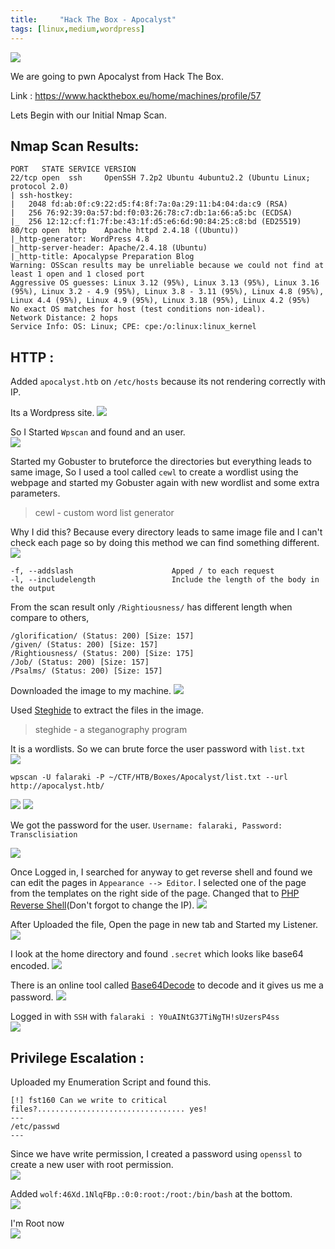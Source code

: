 ```yaml
---
title:     "Hack The Box - Apocalyst"
tags: [linux,medium,wordpress]
---
```


![](https://raw.githubusercontent.com/0xw0lf/0xw0lf.github.io/master/img/htb-apocalyst/1.png)

We are going to pwn Apocalyst from Hack The Box.

Link : <https://www.hackthebox.eu/home/machines/profile/57>


Lets Begin with our Initial Nmap Scan.

## Nmap Scan Results:
```
PORT   STATE SERVICE VERSION
22/tcp open  ssh     OpenSSH 7.2p2 Ubuntu 4ubuntu2.2 (Ubuntu Linux; protocol 2.0)
| ssh-hostkey: 
|   2048 fd:ab:0f:c9:22:d5:f4:8f:7a:0a:29:11:b4:04:da:c9 (RSA)
|   256 76:92:39:0a:57:bd:f0:03:26:78:c7:db:1a:66:a5:bc (ECDSA)
|_  256 12:12:cf:f1:7f:be:43:1f:d5:e6:6d:90:84:25:c8:bd (ED25519)
80/tcp open  http    Apache httpd 2.4.18 ((Ubuntu))
|_http-generator: WordPress 4.8
|_http-server-header: Apache/2.4.18 (Ubuntu)
|_http-title: Apocalypse Preparation Blog
Warning: OSScan results may be unreliable because we could not find at least 1 open and 1 closed port
Aggressive OS guesses: Linux 3.12 (95%), Linux 3.13 (95%), Linux 3.16 (95%), Linux 3.2 - 4.9 (95%), Linux 3.8 - 3.11 (95%), Linux 4.8 (95%), Linux 4.4 (95%), Linux 4.9 (95%), Linux 3.18 (95%), Linux 4.2 (95%)
No exact OS matches for host (test conditions non-ideal).
Network Distance: 2 hops
Service Info: OS: Linux; CPE: cpe:/o:linux:linux_kernel
```

## HTTP :

Added ``apocalyst.htb`` on ``/etc/hosts`` because its not rendering correctly with IP.

Its a Wordpress site.
![](https://raw.githubusercontent.com/0xw0lf/0xw0lf.github.io/master/img/htb-apocalyst/2.png)

So I Started ``Wpscan`` and found and an user.<br/>
![](https://raw.githubusercontent.com/0xw0lf/0xw0lf.github.io/master/img/htb-apocalyst/3.png)

Started my Gobuster to bruteforce the directories but everything leads to same image, So I used a tool called ``cewl`` to create a wordlist using the webpage and started my Gobuster again with new wordlist and some extra parameters.

> cewl - custom word list generator

Why I did this? Because every directory leads to same image file and I can't check each page so by doing this method we can find something different.
![](https://raw.githubusercontent.com/0xw0lf/0xw0lf.github.io/master/img/htb-apocalyst/4.png)

```
-f, --addslash                      Apped / to each request
-l, --includelength                 Include the length of the body in the output
```
From the scan result only ``/Rightiousness/`` has different length when compare to others,
```
/glorification/ (Status: 200) [Size: 157]
/given/ (Status: 200) [Size: 157]
/Rightiousness/ (Status: 200) [Size: 175]
/Job/ (Status: 200) [Size: 157]
/Psalms/ (Status: 200) [Size: 157]
```
Downloaded the image to my machine.
![](https://raw.githubusercontent.com/0xw0lf/0xw0lf.github.io/master/img/htb-apocalyst/5.png)

Used [Steghide](https://github.com/StefanoDeVuono/steghide) to extract the files in the image.

>steghide - a steganography program

It is a wordlists. So we can brute force the user password with ``list.txt``<br/>
![](https://raw.githubusercontent.com/0xw0lf/0xw0lf.github.io/master/img/htb-apocalyst/6.png)

``wpscan -U falaraki -P ~/CTF/HTB/Boxes/Apocalyst/list.txt --url http://apocalyst.htb/``

![](https://raw.githubusercontent.com/0xw0lf/0xw0lf.github.io/master/img/htb-apocalyst/7.png)
![](https://raw.githubusercontent.com/0xw0lf/0xw0lf.github.io/master/img/htb-apocalyst/8.png)

We got the password for the user.
``Username: falaraki, Password: Transclisiation``

![](https://raw.githubusercontent.com/0xw0lf/0xw0lf.github.io/master/img/htb-apocalyst/9.png)

Once Logged in, I searched for anyway to get reverse shell and found we can edit the pages in ``Appearance --> Editor``.
I selected one of the page from the templates on the right side of the page.
Changed that to [PHP Reverse Shell](https://github.com/pentestmonkey/php-reverse-shell/blob/master/php-reverse-shell.php)(Don't forgot to change the IP).
![](https://raw.githubusercontent.com/0xw0lf/0xw0lf.github.io/master/img/htb-apocalyst/10.png)

After Uploaded the file, Open the page in new tab and Started my Listener.
![](https://raw.githubusercontent.com/0xw0lf/0xw0lf.github.io/master/img/htb-apocalyst/11.png)

I look at the home directory and found ``.secret`` which looks like base64 encoded.
![](https://raw.githubusercontent.com/0xw0lf/0xw0lf.github.io/master/img/htb-apocalyst/12.png)

There is an online tool called [Base64Decode](https://www.base64decode.org/) to decode and it gives us me a password.
![](https://raw.githubusercontent.com/0xw0lf/0xw0lf.github.io/master/img/htb-apocalyst/13.png)

Logged in with ``SSH`` with `` falaraki : Y0uAINtG37TiNgTH!sUzersP4ss ``<br/>
![](https://raw.githubusercontent.com/0xw0lf/0xw0lf.github.io/master/img/htb-apocalyst/14.png)

## Privilege Escalation :

Uploaded my Enumeration Script and found this.
```
[!] fst160 Can we write to critical files?................................. yes!
---
/etc/passwd
---
```

Since we have write permission, I created a password using ``openssl`` to create a new user with root permission.<br/>
![](https://raw.githubusercontent.com/0xw0lf/0xw0lf.github.io/master/img/htb-apocalyst/15.png)

Added ``wolf:46Xd.1NlqFBp.:0:0:root:/root:/bin/bash`` at the bottom.<br/>
![](https://raw.githubusercontent.com/0xw0lf/0xw0lf.github.io/master/img/htb-apocalyst/16.png)

I'm Root now <br/>
![](https://raw.githubusercontent.com/0xw0lf/0xw0lf.github.io/master/img/htb-apocalyst/17.png)


